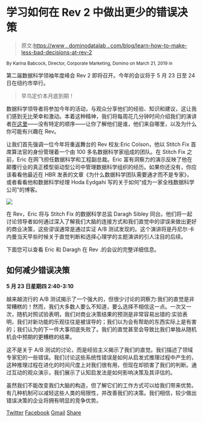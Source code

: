 # 学习如何在 Rev 2 中做出更少的错误决策

> 原文:[https://www . dominodatalab . com/blog/learn-how-to-make-less-bad-decisions-at-rev-2](https://www.dominodatalab.com/blog/learn-how-to-make-fewer-bad-decisions-at-rev-2)

<small class="t-small">By Karina Babcock, Director, Corporate Marketing, Domino on March 21, 2019 in</small>

第二届数据科学领袖年度峰会 Rev 2 即将召开。今年的会议将于 5 月 23 日至 24 日在纽约市举行。

> 早鸟定价本月底到期！

数据科学领导者将参加今年的活动，与观众分享他们的经验、知识和建议，这让我们感到无比荣幸和激动。本着这种精神，我们将每周花几分钟时间介绍我们的演讲者[在这里](https://www.dominodatalab.com/blog/)——没有特定的顺序——让你了解他们是谁，他们来自哪里，以及为什么你可能有兴趣在 Rev。

让我们首先强调一位今年将重返舞台的 Rev 校友:Eric Colson，他以 Stitch Fix 首席算法官的身份管理着一个由 100 多名数据科学家组成的团队。在 Stitch Fix 之前，Eric 在网飞担任数据科学和工程副总裁。Eric 富有洞察力的演示反映了他在颠覆行业的真正模型驱动型公司中管理数据科学组织的经历。如果你还没有，你应该看看他最近在 HBR 发表的文章《为什么数据科学团队需要通才而不是专家》，或者看看他和数据科学经理 Hoda Eydgahi 写的关于如何“成为一家全栈数据科学公司”的博客。

![](../Images/a6ad32e73fcf27f1e17bcb8c1bec014a.png)

在 Rev，Eric 将与 Stitch Fix 的数据科学总监 Daragh Sibley 同台。他们将一起讨论领导者如何通过深入了解我们大脑的连接方式和我们直觉中的谬误来做出更好的商业决策，这些谬误通常是通过实证 A/B 测试发现的。这个演讲将是丹尼尔·卡内曼当天早些时候关于直觉判断和选择心理学的主题演讲的引人注目的后续。

下面您可以查看 Eric 和 Daragh 在 Rev .的会议的完整详细信息。

## 如何减少错误决策

**5 月 23 日星期四 2:40-3:10**

越来越流行的 A/B 测试揭示了一个强大的，但很少讨论的洞察力:我们的直觉是非常糟糕的！然而，我们大多数人要么不知道，要么选择不相信这一点。一次又一次，随机对照试验表明，我们对商业决策结果的预测是非常容易出错的:实验表明，我们对新功能的乐观往往是被误导的；我们以为会有帮助的东西实际上是有害的；我们认为的下一件大事彻底失败了。我们的直觉甚至会导致比我们单独从随机机会中预期的更糟糕的结果。

这不是关于 A/B 测试的讨论，而是经验主义揭示了我们的直觉。我们描述了领域专家犯的一些错误。我们讨论这些系统性错误是如何从启发式推理过程中产生的，这种推理过程在进化的时间尺度上对我们很有用，但现在却损害了我们的判断。通过互动的观众演示，我们展示了认知启发法是如何影响决策及其评估的。

虽然我们不能改变我们大脑的构造，但了解它们的工作方式可以给我们带来优势。有几种机制可以减轻这些人类的局限性，并改善我们的决策。我们相信，较少做出错误决策的企业将拥有明显的竞争优势。

[Twitter](/#twitter) [Facebook](/#facebook) [Gmail](/#google_gmail) [Share](https://www.addtoany.com/share#url=https%3A%2F%2Fwww.dominodatalab.com%2Fblog%2Flearn-how-to-make-fewer-bad-decisions-at-rev-2%2F&title=Learn%20How%20to%20Make%20Fewer%20Bad%20Decisions%20at%20Rev%202)